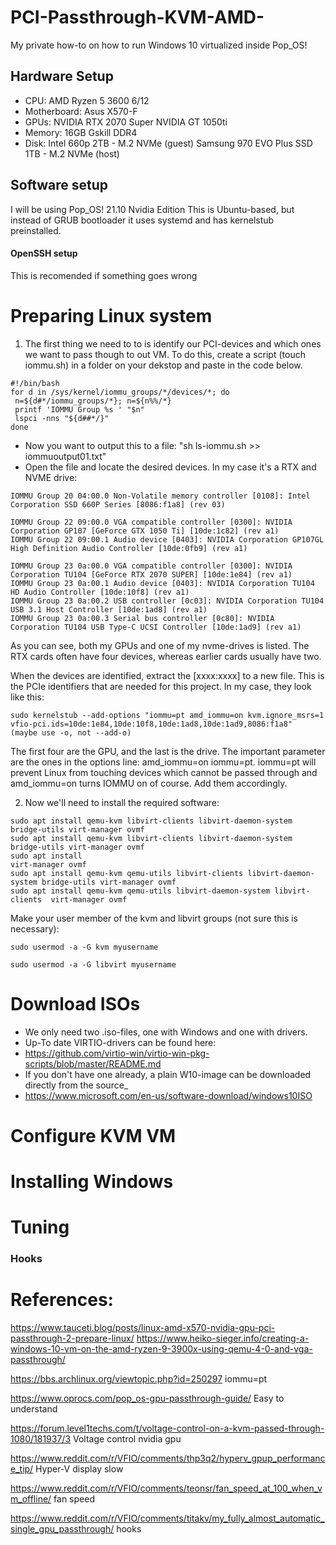 # PCI-Passthrough-KVM-AMD-
My private how-to on how to run Windows 10 virtualized inside Pop_OS!

## Hardware Setup
- CPU: 
AMD Ryzen 5 3600 6/12
- Motherboard: 
Asus X570-F
- GPUs:
NVIDIA RTX 2070 Super
NVIDIA GT 1050ti
- Memory:
16GB Gskill DDR4 
- Disk:
Intel 660p 2TB - M.2 NVMe (guest)
Samsung 970 EVO Plus SSD 1TB - M.2 NVMe (host)

## Software setup
I will be using Pop_OS! 21.10 Nvidia Edition
This is Ubuntu-based, but instead of GRUB bootloader it uses systemd and has kernelstub preinstalled.

#### OpenSSH setup
This is recomended if something goes wrong
# Preparing Linux system





1. The first thing we need to to is identify our PCI-devices and which ones we want to pass though to out VM. 
 To do this, create a script (touch iommu.sh) in a folder on your dekstop and paste in the code below. 
 ```
 #!/bin/bash
for d in /sys/kernel/iommu_groups/*/devices/*; do
  n=${d#*/iommu_groups/*}; n=${n%%/*}
  printf 'IOMMU Group %s ' "$n"
  lspci -nns "${d##*/}"
done
```
   - Now you want to output this to a file: "sh ls-iommu.sh >> iommuoutput01.txt"
   - Open the file and locate the desired devices. In my case it's a RTX and NVME drive:

```
IOMMU Group 20 04:00.0 Non-Volatile memory controller [0108]: Intel Corporation SSD 660P Series [8086:f1a8] (rev 03)

IOMMU Group 22 09:00.0 VGA compatible controller [0300]: NVIDIA Corporation GP107 [GeForce GTX 1050 Ti] [10de:1c82] (rev a1)
IOMMU Group 22 09:00.1 Audio device [0403]: NVIDIA Corporation GP107GL High Definition Audio Controller [10de:0fb9] (rev a1)

IOMMU Group 23 0a:00.0 VGA compatible controller [0300]: NVIDIA Corporation TU104 [GeForce RTX 2070 SUPER] [10de:1e84] (rev a1)
IOMMU Group 23 0a:00.1 Audio device [0403]: NVIDIA Corporation TU104 HD Audio Controller [10de:10f8] (rev a1)
IOMMU Group 23 0a:00.2 USB controller [0c03]: NVIDIA Corporation TU104 USB 3.1 Host Controller [10de:1ad8] (rev a1)
IOMMU Group 23 0a:00.3 Serial bus controller [0c80]: NVIDIA Corporation TU104 USB Type-C UCSI Controller [10de:1ad9] (rev a1)
```
As you can see, both my GPUs and one of my nvme-drives is listed. The RTX cards often have four devices, whereas earlier cards usually have two.

When the devices are identified, extract the [xxxx:xxxx] to a new file. This is the PCIe identifiers that are needed for this project.
In my case, they look like this:
```
sudo kernelstub --add-options "iommu=pt amd_iommu=on kvm.ignore_msrs=1 vfio-pci.ids=10de:1e84,10de:10f8,10de:1ad8,10de:1ad9,8086:f1a8"
(maybe use -o, not --add-o)

```
The first four are the GPU, and the last is the drive.
The important parameter are the ones in the options line: amd_iommu=on iommu=pt. iommu=pt will prevent Linux from touching devices which cannot be passed through and amd_iommu=on turns IOMMU on of course. Add them accordingly.


2. Now we'll need to install the required software:
```
sudo apt install qemu-kvm libvirt-clients libvirt-daemon-system bridge-utils virt-manager ovmf
sudo apt install qemu-kvm libvirt-clients libvirt-daemon-system bridge-utils virt-manager ovmf
sudo apt install                                                             virt-manager ovmf
sudo apt install qemu-kvm qemu-utils libvirt-clients libvirt-daemon-system bridge-utils virt-manager ovmf
sudo apt install qemu-kvm qemu-utils libvirt-daemon-system libvirt-clients  virt-manager ovmf
```

Make your user member of the kvm and libvirt groups (not sure this is necessary):

```
sudo usermod -a -G kvm myusername
```
```
sudo usermod -a -G libvirt myusername
```

# Download ISOs
- We only need two .iso-files, one with Windows and one with drivers.
- Up-To date VIRTIO-drivers can be found here:
- https://github.com/virtio-win/virtio-win-pkg-scripts/blob/master/README.md
- If you don't have one already, a plain W10-image can be downloaded directly from the source_
- https://www.microsoft.com/en-us/software-download/windows10ISO

# Configure KVM VM

# Installing Windows

# Tuning

### Hooks

# References:

https://www.tauceti.blog/posts/linux-amd-x570-nvidia-gpu-pci-passthrough-2-prepare-linux/
https://www.heiko-sieger.info/creating-a-windows-10-vm-on-the-amd-ryzen-9-3900x-using-qemu-4-0-and-vga-passthrough/

https://bbs.archlinux.org/viewtopic.php?id=250297
iommu=pt

https://www.oprocs.com/pop_os-gpu-passthrough-guide/
Easy to understand

https://forum.level1techs.com/t/voltage-control-on-a-kvm-passed-through-1080/181937/3
Voltage control nvidia gpu

https://www.reddit.com/r/VFIO/comments/thp3q2/hyperv_gpup_performance_tip/
Hyper-V display slow

https://www.reddit.com/r/VFIO/comments/teonsr/fan_speed_at_100_when_vm_offline/
fan speed

https://www.reddit.com/r/VFIO/comments/titakv/my_fully_almost_automatic_single_gpu_passthrough/
hooks


